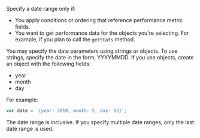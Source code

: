 
Specify a date range only if:

- You apply conditions or ordering that reference performance metric fields. 
- You want to get performance data for the objects you're selecting. For example, if you plan to call the `getStats` method. 

You may specify the date parameters using strings or objects. To use strings, specify the date in the form, YYYYMMDD. If you use objects, create an object with the following fields:

- year
- month
- day

For example:

```javascript
var date = `{year: 2018, month: 5, day: 13}`;
```

The date range is inclusive. If you specify multiple date ranges, only the last date range is used.
